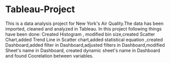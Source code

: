 # Tableau-Project

This is a data analysis project for New York's Air Quality.The data has been imported, cleaned and analyzed in Tableau.
In this project following things have been done:
Created Histogram , modified bin size,created Scatter Chart,added Trend Line in Scatter chart,added statistical equation ,created Dashboard,added filter in Dashboard,adjusted filters in Dashboard,modified Sheet's name in Dashboard, created dynamic sheet's name in Dashboard and found Coorelation between variables.
